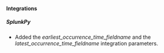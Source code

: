 
#### Integrations
##### SplunkPy
- Added the *earliest_occurrence_time_fieldname* and the *latest_occurrence_time_fieldname* integration parameters.
